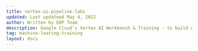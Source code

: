 ```yaml
---
title: vertex-ai-pipeline-labs
updated: Last updateed May 4, 2022
author: Written by EDP Team
description: Google Cloud's Vertex AI Workbench & Training - to build end-to-end ML workflows. You'll learn how to go from raw data to deployed model,and will leave this workshop ready to develop and productionize your own ML projects with Vertex AI.
tag: machine-learing-training
layout: docs
---
```

